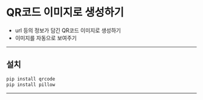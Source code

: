 # QR코드 이미지로 생성하기 
  - url 등의 정보가 담긴 QR코드 이미지로 생성하기 
  - 이미지를 자동으로 보여주기 
*** 
## 설치
```python
pip install qrcode 
pip install pillow 
```
***
